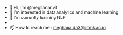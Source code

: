 - 👋 Hi, I’m @meghananv3
- 👀 I’m interested in data analytics and machine learning
- 🌱 I’m currently learning NLP
-
- 📫 How to reach me : meghana.da3@iiitmk.ac.in

<!---
meghananv3/meghananv3 is a ✨ special ✨ repository because its `README.md` (this file) appears on your GitHub profile.
You can click the Preview link to take a look at your changes.
--->
